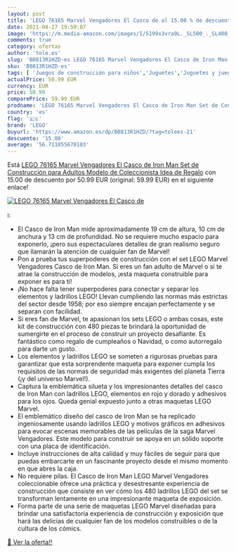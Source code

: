 ```yaml
---
layout: post
title: 'LEGO 76165 Marvel Vengadores El Casco de al 15.00 % de descuento'
date: 2021-08-27 19:59:07
image: 'https://m.media-amazon.com/images/I/5199x3vra9L._SL500_._SL400_.jpg'
comments: true
category: ofertas
author: 'tole.es'
slug: 'B0813R1HZD-es LEGO 76165 Marvel Vengadores El Casco de Iron Man Set de...'
sku: 'B0813R1HZD-es'
tags: [ 'Juegos de construcción para niños','Juguetes','Juguetes y juegos','Sets de construcción','lego', ]
actualPrice: 50.99 EUR
currency: EUR
price: 50.99
comparePrice: 59.99 EUR
prodname: 'LEGO 76165 Marvel Vengadores El Casco de Iron Man Set de Construcción para Adultos Modelo de Coleccionista  Idea de Regalo'
country: 'es'
flag: '🇪🇸'
brand: 'LEGO'
buyurl: 'https://www.amazon.es/dp/B0813R1HZD/?tag=tolees-21'
descuento: '15.00'
average: '56.711855670103'
---
```


Está [LEGO 76165 Marvel Vengadores El Casco de Iron Man Set de Construcción para Adultos Modelo de Coleccionista  Idea de Regalo](https://www.amazon.es/dp/B0813R1HZD/?tag=tolees-21) con 15.00 de descuento por 50.99 EUR (original: 59.99 EUR) en el siguiente enlace!

[![LEGO 76165 Marvel Vengadores El Casco de](https://m.media-amazon.com/images/I/5199x3vra9L._SL500_._SL400_.jpg)](https://www.amazon.es/dp/B0813R1HZD/?tag=tolees-21)

ℹ️:

- El Casco de Iron Man mide aproximadamente 19 cm de altura, 10 cm de anchura y 13 cm de profundidad. No se requiere mucho espacio para exponerlo, ¡pero sus espectaculares detalles de gran realismo seguro que llamarán la atención de cualquier fan de Marvel!
- Pon a prueba tus superpoderes de construcción con el set LEGO Marvel Vengadores Casco de Iron Man. Si eres un fan adulto de Marvel o si te atrae la construcción de modelos, ¡esta maqueta construible para exponer es para ti!
- ¡No hace falta tener superpoderes para conectar y separar los elementos y ladrillos LEGO! Llevan cumpliendo las normas más estrictas del sector desde 1958; por eso siempre encajan perfectamente y se separan con facilidad.
- Si eres fan de Marvel, te apasionan los sets LEGO o ambas cosas, este kit de construcción con 480 piezas te brindará la oportunidad de sumergirte en el proceso de construir un proyecto desafiante. Es fantástico como regalo de cumpleaños o Navidad, o como autorregalo para darte un gusto.
- Los elementos y ladrillos LEGO se someten a rigurosas pruebas para garantizar que esta sorprendente maqueta para exponer cumpla los requisitos de las normas de seguridad más exigentes del planeta Tierra (¡y del universo Marvel!).
- Captura la emblemática silueta y los impresionantes detalles del casco de Iron Man con ladrillos LEGO, elementos en rojo y dorado y adhesivos para los ojos. Queda genial expuesto junto a otras maquetas LEGO Marvel.
- El emblemático diseño del casco de Iron Man se ha replicado ingeniosamente usando ladrillos LEGO y motivos gráficos en adhesivos para evocar escenas memorables de las películas de la saga Marvel Vengadores. Este modelo para construir se apoya en un sólido soporte con una placa de identificación.
- Incluye instrucciones de alta calidad y muy fáciles de seguir para que puedas embarcarte en un fascinante proyecto desde el mismo momento en que abres la caja.
- No requiere pilas. El Casco de Iron Man LEGO Marvel Vengadores coleccionable ofrece una práctica y desestresante experiencia de construcción que consiste en ver cómo los 480 ladrillos LEGO del set se transforman lentamente en una impresionante maqueta de exposición.
- Forma parte de una serie de maquetas LEGO Marvel diseñadas para brindar una satisfactoria experiencia de construcción y exposición que hará las delicias de cualquier fan de los modelos construibles o de la cultura de los cómics.

[🛒 Ver la oferta!!](https://www.amazon.es/dp/B0813R1HZD/?tag=tolees-21)
